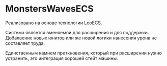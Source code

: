 # MonstersWavesECS

Реализовано на основе технологии LeoECS.

Система является вменяемой для расширения и для поддержки. Добалвение новых юнитов или же новой логики нанесения урона не составляет труда. 

Единственным камнем преткновения, который при расширении нужно устранить, это интеграция хорошей стейт машины.
